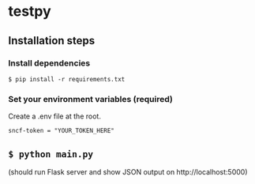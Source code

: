 # testpy

## Installation steps

### Install dependencies

```
$ pip install -r requirements.txt
```

### Set your environment variables (required)

Create a .env file at the root.

```
sncf-token = "YOUR_TOKEN_HERE"
```

## `$ python main.py`

(should run Flask server and show JSON output on http://localhost:5000)
